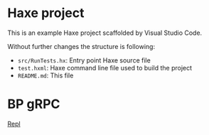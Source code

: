 # Haxe project

This is an example Haxe project scaffolded by Visual Studio Code.

Without further changes the structure is following:

 * `src/RunTests.hx`: Entry point Haxe source file
 * `test.hxml`: Haxe command line file used to build the project
 * `README.md`: This file

# BP gRPC

[Repl](https://repl.it/repls/NegligibleTrustworthyFormats#script4.js)